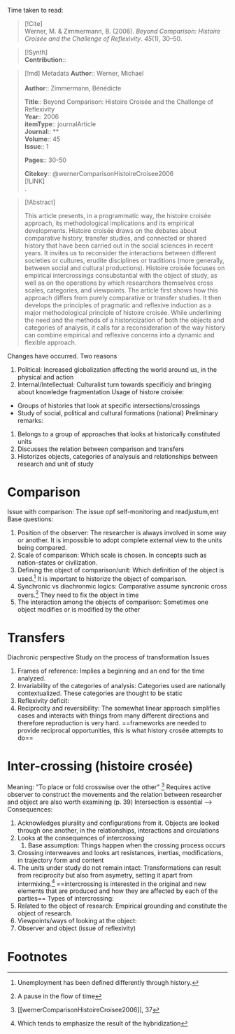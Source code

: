 Time taken to read: 
> [!Cite]  
> Werner, M. & Zimmermann, B. (2006). _Beyond Comparison: Histoire Croisée and the Challenge of Reflexivity_. _45_(1), 30–50.

> [!Synth]  
>**Contribution**::

>[!md]  Metadata
> **Author**:: Werner, Michael</br>  
> **Author**:: Zimmermann, Bénédicte</br>  
>    
> **Title**:: Beyond Comparison: Histoire Croisée and the Challenge of Reflexivity    
> **Year**:: 2006     
>**itemType**:: journalArticle    
>**Journal**:: **    
>**Volume**:: 45    
>**Issue**:: 1     
>    
>    
>     
> **Pages**:: 30-50    
>    
>
> 
>    
> **Citekey**:: @wernerComparisonHistoireCroisee2006    
> [!LINK]   
>.

> [!Abstract]  
>  
> This article presents, in a programmatic way, the histoire croisée approach, its methodological implications and its empirical developments. Histoire croisée draws on the debates about comparative history, transfer studies, and connected or shared history that have been carried out in the social sciences in recent years. It invites us to reconsider the interactions between different societies or cultures, erudite disciplines or traditions (more generally, between social and cultural productions). Histoire croisée focuses on empirical intercrossings consubstantial with the object of study, as well as on the operations by which researchers themselves cross scales, categories, and viewpoints. The article first shows how this approach differs from purely comparative or transfer studies. It then develops the principles of pragmatic and reflexive induction as a major methodological principle of histoire croisée. While underlining the need and the methods of a historicization of both the objects and categories of analysis, it calls for a reconsideration of the way history can combine empirical and reflexive concerns into a dynamic and flexible approach.  

Changes have occurred. Two reasons 
1. Political: Increased globalization affecting the world around us, in the physical and action
2. Internal/Intellectual: Culturalist turn towards specificiy and bringing about knowledge fragmentation 
Usage of histore croisée: 
* Groups of histories that look at specific intersections/crossings 
* Study of social, political and cultural formations (national) 
Preliminary remarks: 
1. Belongs to a group of approaches that looks at historically constituted units 
2. Discusses the relation between comparison and transfers
3. Historizes objects, categories of analysuis and relationships between research and unit of study 
# Comparison 
Issue with comparison: The issue opf self-monitoring and readjustum,ent 
Base questions: 
1. Position of the observer: The researcher is always involved in some way or another. It is impossible to adopt  complete external view to the units being compared. 
2. Scale of comparison: Which scale is chosen. In concepts such as nation-states or civilization.
3. Defining the object of comparison/unit: Which definition of the object is used.[^1] It is important to historize the object of comparison. 
4. Synchronic vs diachronmic logics: Comparative assume syncronic cross overs.[^2] They need to fix the object in time
5. The interaction among the objects of comparison: Sometimes one object modifies or is modified by the other 
# Transfers
Diachronic perspective
Study on the process of transformation 
Issues
1. Frames of reference: Implies a beginning and an end for the time analyzed. 
2. Invariability of the categories of analysis: Categories used are nationally contextualized. These categories are thought to be static 
3. Reflexivity deficit:  
4. Reciprocity and reversibility: The somewhat linear approach simplifies cases and interacts with things from many different directions and therefore reproduction is very hard. ==frameworks are needed to provide reciprocal opportunities, this is what history crosée attempts to do==
# Inter-crossing (histoire crosée)
Meaning: "To place or fold crosswise over the other" [^3]
Requires active observer to construct the movements and the relation between researcher and object are also worth examining (p. 39)
Intersection is essential --> Consequences: 
1. Acknowledges plurality and configurations from it. Objects are looked through one another, in the relationships, interactions and circulations 
2. Looks at the consequences of intercrossing 
	1. Base assumption: Things happen when the crossing process occurs 
3. Crossing interweaves and looks art resistances, inertias, modifications, in trajectory form and content 
4. The units under study do not remain intact: Transformations can result from reciprocity but also from asymetry, setting it apart from intermixing.[^4] ==intercrossing is interested in the original and new elements that are produced and how they are affected by each of the parties==
Types of intercrossing: 
1. Related to the object of research: Empirical grounding and constitute the object of research. 
2. Viewpoints/ways of looking at the object: 
3. Observer and object (issue of reflexivity)


# Footnotes

[^1]: Unemployment has been defined differently through history. 
[^2]: A pause in the flow of time
[^3]: [[wernerComparisonHistoireCroisee2006]], 37
[^4]: Which tends to emphasize the result of the hybridization 
